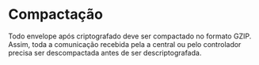 # Compactação
Todo envelope após criptografado deve ser compactado no formato GZIP. Assim, toda a comunicação recebida pela a central ou pelo controlador precisa ser descompactada antes de ser descriptografada. 